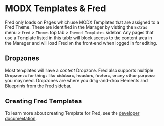 # MODX Templates & Fred

Fred only loads on Pages which use MODX Templates that are assigned to a Fred Theme. These are identified in the Manager by visiting the `Extras` menu > `Fred` > `Themes` top tab > `Themed Templates` sidebar. Any pages that use a Template listed in this table will block access to the content area in the Manager and will load Fred on the front-end when logged in for editing.

## Dropzones

Most templates will have a *content* Dropzone. Fred also supports multiple Dropzones for things like sidebars, headers, footers, or any other purpose you may need. Dropzones are where you drag-and-drop Elements and Blueprints from the Fred sidebar.

## Creating Fred Templates

To learn more about creating Template for Fred, see the [developer documentation](develop/templates/index.md).